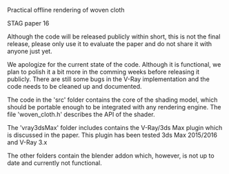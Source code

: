 Practical offline rendering of woven cloth

STAG paper 16

Although the code will be released publicly within short, this is not the final
release, please only use it to evaluate the paper and do not share it with
anyone just yet.

We apologize for the current state of the code. Although it is 
functional, we plan to polish it a bit more in the comming weeks before
releasing it publicly.
There are still some bugs in the V-Ray implementation
and the code needs to be cleaned up and documented.

The code in the 'src' folder contains the core of the shading model, which should
be portable enough to be integrated with any rendering engine.
The file 'woven_cloth.h' describes the API of the shader.

The 'vray3dsMax' folder includes contains the V-Ray/3ds Max plugin which is
discussed in the paper. This plugin has been tested  3ds Max 2015/2016 and
V-Ray 3.x

The other folders contain the blender addon which, however, is not up to date
and currently not functional.


